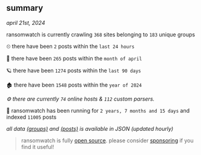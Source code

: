 
## summary
_april 21st, 2024_

ransomwatch is currently crawling `368` sites belonging to `183` unique groups

⏲ there have been `2` posts within the `last 24 hours`

🦈 there have been `265` posts within the `month of april`

🪐 there have been `1274` posts within the `last 90 days`

🏚 there have been `1548` posts within the `year of 2024`

_⚙️ there are currently `74` online hosts & `112` custom parsers._

🦕 ransomwatch has been running for `2 years, 7 months and 15 days` and indexed `11005` posts

_all data  [(groups)](http://ransomwhat.telemetry.ltd/groups) and [(posts)](http://ransomwhat.telemetry.ltd/posts) is available in JSON (updated hourly)_

> ransomwatch is fully [open source](https://github.com/joshhighet/ransomwatch#ransomwatch--). please consider [sponsoring](https://github.com/sponsors/joshhighet) if you find it useful!
